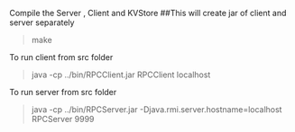 Compile the Server , Client and KVStore  ##This will create jar of client and server separately
> make

To run client from src folder
> java -cp ../bin/RPCClient.jar RPCClient localhost

To run server from src folder
> java -cp ../bin/RPCServer.jar -Djava.rmi.server.hostname=localhost RPCServer 9999